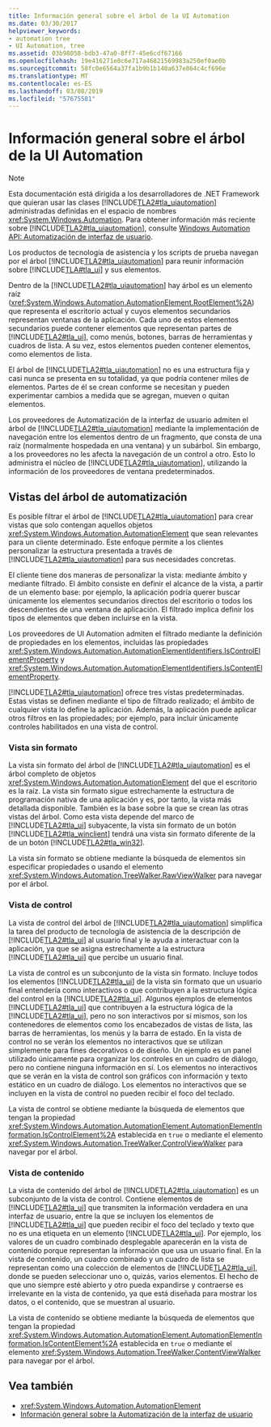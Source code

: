 ```yaml
---
title: Información general sobre el árbol de la UI Automation
ms.date: 03/30/2017
helpviewer_keywords:
- automation tree
- UI Automation, tree
ms.assetid: 03b98058-bdb3-47a0-8ff7-45e6cdf67166
ms.openlocfilehash: 19e416271e0c6e717a46821569983a250ef0ae0b
ms.sourcegitcommit: 58fc0e6564a37fa1b9b1b140a637e864c4cf696e
ms.translationtype: MT
ms.contentlocale: es-ES
ms.lasthandoff: 03/08/2019
ms.locfileid: "57675581"
---
```

# <a name="ui-automation-tree-overview"></a>Información general sobre el árbol de la UI Automation
> [!NOTE]
>  Esta documentación está dirigida a los desarrolladores de .NET Framework que quieran usar las clases [!INCLUDE[TLA2#tla_uiautomation](../../../includes/tla2sharptla-uiautomation-md.md)] administradas definidas en el espacio de nombres <xref:System.Windows.Automation>. Para obtener información más reciente sobre [!INCLUDE[TLA2#tla_uiautomation](../../../includes/tla2sharptla-uiautomation-md.md)], consulte [Windows Automation API: Automatización de interfaz de usuario](https://go.microsoft.com/fwlink/?LinkID=156746).  
  
 Los productos de tecnología de asistencia y los scripts de prueba navegan por el árbol [!INCLUDE[TLA2#tla_uiautomation](../../../includes/tla2sharptla-uiautomation-md.md)] para reunir información sobre [!INCLUDE[TLA#tla_ui](../../../includes/tlasharptla-ui-md.md)] y sus elementos.  
  
 Dentro de la [!INCLUDE[TLA2#tla_uiautomation](../../../includes/tla2sharptla-uiautomation-md.md)] hay árbol es un elemento raíz (<xref:System.Windows.Automation.AutomationElement.RootElement%2A>) que representa el escritorio actual y cuyos elementos secundarios representan ventanas de la aplicación. Cada uno de estos elementos secundarios puede contener elementos que representan partes de [!INCLUDE[TLA2#tla_ui](../../../includes/tla2sharptla-ui-md.md)], como menús, botones, barras de herramientas y cuadros de lista. A su vez, estos elementos pueden contener elementos, como elementos de lista.  
  
 El árbol de [!INCLUDE[TLA2#tla_uiautomation](../../../includes/tla2sharptla-uiautomation-md.md)] no es una estructura fija y casi nunca se presenta en su totalidad, ya que podría contener miles de elementos. Partes de él se crean conforme se necesitan y pueden experimentar cambios a medida que se agregan, mueven o quitan elementos.  
  
 Los proveedores de Automatización de la interfaz de usuario admiten el árbol de [!INCLUDE[TLA2#tla_uiautomation](../../../includes/tla2sharptla-uiautomation-md.md)] mediante la implementación de navegación entre los elementos dentro de un fragmento, que consta de una raíz (normalmente hospedada en una ventana) y un subárbol. Sin embargo, a los proveedores no les afecta la navegación de un control a otro. Esto lo administra el núcleo de [!INCLUDE[TLA2#tla_uiautomation](../../../includes/tla2sharptla-uiautomation-md.md)], utilizando la información de los proveedores de ventana predeterminados.  
  
<a name="uiautomation_tree_view"></a>   
## <a name="views-of-the-automation-tree"></a>Vistas del árbol de automatización  
 Es posible filtrar el árbol de [!INCLUDE[TLA2#tla_uiautomation](../../../includes/tla2sharptla-uiautomation-md.md)] para crear vistas que solo contengan aquellos objetos <xref:System.Windows.Automation.AutomationElement> que sean relevantes para un cliente determinado. Este enfoque permite a los clientes personalizar la estructura presentada a través de [!INCLUDE[TLA2#tla_uiautomation](../../../includes/tla2sharptla-uiautomation-md.md)] para sus necesidades concretas.  
  
 El cliente tiene dos maneras de personalizar la vista: mediante ámbito y mediante filtrado. El ámbito consiste en definir el alcance de la vista, a partir de un elemento base: por ejemplo, la aplicación podría querer buscar únicamente los elementos secundarios directos del escritorio o todos los descendientes de una ventana de aplicación. El filtrado implica definir los tipos de elementos que deben incluirse en la vista.  
  
 Los proveedores de UI Automation admiten el filtrado mediante la definición de propiedades en los elementos, incluidas las propiedades <xref:System.Windows.Automation.AutomationElementIdentifiers.IsControlElementProperty> y <xref:System.Windows.Automation.AutomationElementIdentifiers.IsContentElementProperty>.  
  
 [!INCLUDE[TLA2#tla_uiautomation](../../../includes/tla2sharptla-uiautomation-md.md)] ofrece tres vistas predeterminadas. Estas vistas se definen mediante el tipo de filtrado realizado; el ámbito de cualquier vista lo define la aplicación. Además, la aplicación puede aplicar otros filtros en las propiedades; por ejemplo, para incluir únicamente controles habilitados en una vista de control.  
  
<a name="uiautomation_raw_view"></a>   
### <a name="raw-view"></a>Vista sin formato  
 La vista sin formato del árbol de [!INCLUDE[TLA2#tla_uiautomation](../../../includes/tla2sharptla-uiautomation-md.md)] es el árbol completo de objetos <xref:System.Windows.Automation.AutomationElement> del que el escritorio es la raíz. La vista sin formato sigue estrechamente la estructura de programación nativa de una aplicación y es, por tanto, la vista más detallada disponible. También es la base sobre la que se crean las otras vistas del árbol. Como esta vista depende del marco de [!INCLUDE[TLA2#tla_ui](../../../includes/tla2sharptla-ui-md.md)] subyacente, la vista sin formato de un botón [!INCLUDE[TLA2#tla_winclient](../../../includes/tla2sharptla-winclient-md.md)] tendrá una vista sin formato diferente de la de un botón [!INCLUDE[TLA2#tla_win32](../../../includes/tla2sharptla-win32-md.md)].  
  
 La vista sin formato se obtiene mediante la búsqueda de elementos sin especificar propiedades o usando el elemento <xref:System.Windows.Automation.TreeWalker.RawViewWalker> para navegar por el árbol.  
  
<a name="uiautomation_control_view"></a>   
### <a name="control-view"></a>Vista de control  
 La vista de control del árbol de [!INCLUDE[TLA2#tla_uiautomation](../../../includes/tla2sharptla-uiautomation-md.md)] simplifica la tarea del producto de tecnología de asistencia de la descripción de [!INCLUDE[TLA2#tla_ui](../../../includes/tla2sharptla-ui-md.md)] al usuario final y le ayuda a interactuar con la aplicación, ya que se asigna estrechamente a la estructura [!INCLUDE[TLA2#tla_ui](../../../includes/tla2sharptla-ui-md.md)] que percibe un usuario final.  
  
 La vista de control es un subconjunto de la vista sin formato. Incluye todos los elementos [!INCLUDE[TLA2#tla_ui](../../../includes/tla2sharptla-ui-md.md)] de la vista sin formato que un usuario final entendería como interactivos o que contribuyen a la estructura lógica del control en la [!INCLUDE[TLA2#tla_ui](../../../includes/tla2sharptla-ui-md.md)]. Algunos ejemplos de elementos [!INCLUDE[TLA2#tla_ui](../../../includes/tla2sharptla-ui-md.md)] que contribuyen a la estructura lógica de la [!INCLUDE[TLA2#tla_ui](../../../includes/tla2sharptla-ui-md.md)], pero no son interactivos por sí mismos, son los contenedores de elementos como los encabezados de vistas de lista, las barras de herramientas, los menús y la barra de estado. En la vista de control no se verán los elementos no interactivos que se utilizan simplemente para fines decorativos o de diseño. Un ejemplo es un panel utilizado únicamente para organizar los controles en un cuadro de diálogo, pero no contiene ninguna información en sí. Los elementos no interactivos que se verán en la vista de control son gráficos con información y texto estático en un cuadro de diálogo. Los elementos no interactivos que se incluyen en la vista de control no pueden recibir el foco del teclado.  
  
 La vista de control se obtiene mediante la búsqueda de elementos que tengan la propiedad <xref:System.Windows.Automation.AutomationElement.AutomationElementInformation.IsControlElement%2A> establecida en `true` o mediante el elemento <xref:System.Windows.Automation.TreeWalker.ControlViewWalker> para navegar por el árbol.  
  
<a name="uiautomation_content_view"></a>   
### <a name="content-view"></a>Vista de contenido  
 La vista de contenido del árbol de [!INCLUDE[TLA2#tla_uiautomation](../../../includes/tla2sharptla-uiautomation-md.md)] es un subconjunto de la vista de control. Contiene elementos de [!INCLUDE[TLA2#tla_ui](../../../includes/tla2sharptla-ui-md.md)] que transmiten la información verdadera en una interfaz de usuario, entre la que se incluyen los elementos de [!INCLUDE[TLA2#tla_ui](../../../includes/tla2sharptla-ui-md.md)] que pueden recibir el foco del teclado y texto que no es una etiqueta en un elemento [!INCLUDE[TLA2#tla_ui](../../../includes/tla2sharptla-ui-md.md)]. Por ejemplo, los valores de un cuadro combinado desplegable aparecerán en la vista de contenido porque representan la información que usa un usuario final. En la vista de contenido, un cuadro combinado y un cuadro de lista se representan como una colección de elementos de [!INCLUDE[TLA2#tla_ui](../../../includes/tla2sharptla-ui-md.md)], donde se pueden seleccionar uno o, quizás, varios elementos. El hecho de que uno siempre esté abierto y otro pueda expandirse y contraerse es irrelevante en la vista de contenido, ya que está diseñada para mostrar los datos, o el contenido, que se muestran al usuario.  
  
 La vista de contenido se obtiene mediante la búsqueda de elementos que tengan la propiedad <xref:System.Windows.Automation.AutomationElement.AutomationElementInformation.IsContentElement%2A> establecida en `true` o mediante el elemento <xref:System.Windows.Automation.TreeWalker.ContentViewWalker> para navegar por el árbol.  
  
## <a name="see-also"></a>Vea también
- <xref:System.Windows.Automation.AutomationElement>
- [Información general sobre la Automatización de la interfaz de usuario](../../../docs/framework/ui-automation/ui-automation-overview.md)
